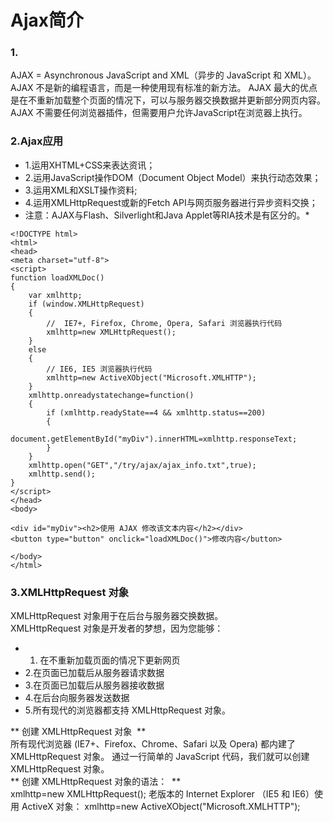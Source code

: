 # Ajax简介
### 1.
AJAX = Asynchronous JavaScript and XML（异步的 JavaScript 和 XML）。
AJAX 不是新的编程语言，而是一种使用现有标准的新方法。
AJAX 最大的优点是在不重新加载整个页面的情况下，可以与服务器交换数据并更新部分网页内容。
AJAX 不需要任何浏览器插件，但需要用户允许JavaScript在浏览器上执行。
### 2.Ajax应用
* 1.运用XHTML+CSS来表达资讯；
* 2.运用JavaScript操作DOM（Document Object Model）来执行动态效果；
* 3.运用XML和XSLT操作资料;
* 4.运用XMLHttpRequest或新的Fetch API与网页服务器进行异步资料交换；  
* 注意：AJAX与Flash、Silverlight和Java Applet等RIA技术是有区分的。*
```
<!DOCTYPE html>
<html>
<head>
<meta charset="utf-8">
<script>
function loadXMLDoc()
{
	var xmlhttp;
	if (window.XMLHttpRequest)
	{
		//  IE7+, Firefox, Chrome, Opera, Safari 浏览器执行代码
		xmlhttp=new XMLHttpRequest();
	}
	else
	{
		// IE6, IE5 浏览器执行代码
		xmlhttp=new ActiveXObject("Microsoft.XMLHTTP");
	}
	xmlhttp.onreadystatechange=function()
	{
		if (xmlhttp.readyState==4 && xmlhttp.status==200)
		{
			document.getElementById("myDiv").innerHTML=xmlhttp.responseText;
		}
	}
	xmlhttp.open("GET","/try/ajax/ajax_info.txt",true);
	xmlhttp.send();
}
</script>
</head>
<body>

<div id="myDiv"><h2>使用 AJAX 修改该文本内容</h2></div>
<button type="button" onclick="loadXMLDoc()">修改内容</button>

</body>
</html>
```
### 3.XMLHttpRequest 对象
XMLHttpRequest 对象用于在后台与服务器交换数据。  
XMLHttpRequest 对象是开发者的梦想，因为您能够：
* 1. 在不重新加载页面的情况下更新网页
* 2.在页面已加载后从服务器请求数据
* 3.在页面已加载后从服务器接收数据
* 4.在后台向服务器发送数据
* 5.所有现代的浏览器都支持 XMLHttpRequest 对象。

** 创建 XMLHttpRequest 对象  **  
所有现代浏览器 (IE7+、Firefox、Chrome、Safari 以及 Opera) 都内建了 XMLHttpRequest 对象。
通过一行简单的 JavaScript 代码，我们就可以创建 XMLHttpRequest 对象。    
** 创建 XMLHttpRequest 对象的语法：  **  
xmlhttp=new XMLHttpRequest();
老版本的 Internet Explorer （IE5 和 IE6）使用 ActiveX 对象：
xmlhttp=new ActiveXObject("Microsoft.XMLHTTP");
